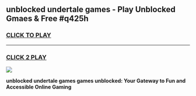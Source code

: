 
## unblocked undertale games - Play Unblocked Gmaes & Free #q425h
<h3>
<a href="https://news.freeplayer.one?title=unblocked_undertale_games&ref=26F">CLICK TO PLAY</a></h3>
<hr>

<h3>
<a href="https://news.freeplayer.one?title=unblocked_undertale_games&ref=26F">CLICK 2 PLAY</a>
  
</h3>

<a href="https://news.freeplayer.one?title=unblocked_undertale_games&ref=26F/"><img src="https://clearcache.store/games.png"></a>


**unblocked undertale games games unblocked: Your Gateway to Fun and Accessible Online Gaming**
